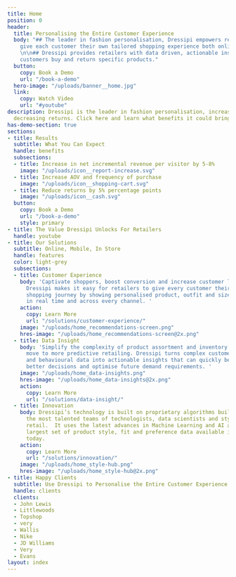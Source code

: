 ```yaml
---
title: Home
position: 0
header:
  title: Personalising the Entire Customer Experience
  body: "## The leader in fashion personalisation, Dressipi empowers retailers to
    give each customer their own tailored shopping experience both online and instore.
    \n\n## Dressipi provides retailers with data driven, actionable insight on why
    customers buy and return specific products."
  button:
    copy: Book a Demo
    url: "/book-a-demo"
  hero-image: "/uploads/banner__home.jpg"
  link:
    copy: Watch Video
    url: "#youtube"
description: Dressipi is the leader in fashion personalisation, increasing AOV and
  decreasing returns. Click here and learn what benefits it could bring to your business.
has-demo-section: true
sections:
- title: Results
  subtitle: What You Can Expect
  handle: benefits
  subsections:
  - title: Increase in net incremental revenue per visitor by 5-8%
    image: "/uploads/icon__report-increase.svg"
  - title: Increase AOV and frequency of purchase
    image: "/uploads/icon__shopping-cart.svg"
  - title: Reduce returns by 5% percentage points
    image: "/uploads/icon__cash.svg"
  button:
    copy: Book a Demo
    url: "/book-a-demo"
    style: primary
- title: The Value Dressipi Unlocks For Retailers
  handle: youtube
- title: Our Solutions
  subtitle: Online, Mobile, In Store
  handle: features
  color: light-grey
  subsections:
  - title: Customer Experience
    body: 'Captivate shoppers, boost conversion and increase customer lifetime value.
      Dressipi makes it easy for retailers to give every customer their own personal
      shopping journey by showing personalised product, outfit and size recommendations,
      in real time and across every channel. '
    action:
      copy: Learn More
      url: "/solutions/customer-experience/"
    image: "/uploads/home_recommendations-screen.png"
    hres-image: "/uploads/home_recommendations-screen@2x.png"
  - title: Data Insight
    body: 'Simplify the complexity of product assortment and inventory by making a
      move to more predictive retailing. Dressipi turns complex customer, garment
      and behavioural data into actionable insights that can quickly be used to make
      better decisions and optimise future demand requirements. '
    image: "/uploads/home_data-insights.png"
    hres-image: "/uploads/home_data-insights@2x.png"
    action:
      copy: Learn More
      url: "/solutions/data-insight/"
  - title: Innovation
    body: Dressipi’s technology is built on proprietary algorithms built by one of
      the most talented teams of technologists, data scientists and stylists in fashion
      retail.  It uses the latest advances in Machine Learning and AI alongside the
      largest set of product style, fit and preference data available in the world
      today.
    action:
      copy: Learn More
      url: "/solutions/innovation/"
    image: "/uploads/home_style-hub.png"
    hres-image: "/uploads/home_style-hub@2x.png"
- title: Happy Clients
  subtitle: Use Dressipi to Personalise the Entire Customer Experience
  handle: clients
  clients:
  - John Lewis
  - Littlewoods
  - Topshop
  - very
  - Wallis
  - Nike
  - JD Williams
  - Very
  - Evans
layout: index
---
```


